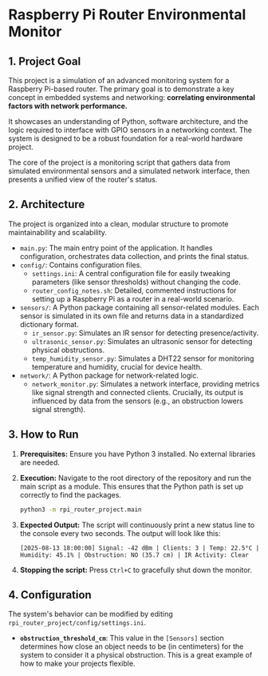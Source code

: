 # Raspberry Pi Router Environmental Monitor

## 1. Project Goal

This project is a simulation of an advanced monitoring system for a Raspberry Pi-based router. The primary goal is to demonstrate a key concept in embedded systems and networking: **correlating environmental factors with network performance.**

It showcases an understanding of Python, software architecture, and the logic required to interface with GPIO sensors in a networking context. The system is designed to be a robust foundation for a real-world hardware project.

The core of the project is a monitoring script that gathers data from simulated environmental sensors and a simulated network interface, then presents a unified view of the router's status.

## 2. Architecture

The project is organized into a clean, modular structure to promote maintainability and scalability.

-   `main.py`: The main entry point of the application. It handles configuration, orchestrates data collection, and prints the final status.
-   `config/`: Contains configuration files.
    -   `settings.ini`: A central configuration file for easily tweaking parameters (like sensor thresholds) without changing the code.
    -   `router_config_notes.sh`: Detailed, commented instructions for setting up a Raspberry Pi as a router in a real-world scenario.
-   `sensors/`: A Python package containing all sensor-related modules. Each sensor is simulated in its own file and returns data in a standardized dictionary format.
    -   `ir_sensor.py`: Simulates an IR sensor for detecting presence/activity.
    -   `ultrasonic_sensor.py`: Simulates an ultrasonic sensor for detecting physical obstructions.
    -   `temp_humidity_sensor.py`: Simulates a DHT22 sensor for monitoring temperature and humidity, crucial for device health.
-   `network/`: A Python package for network-related logic.
    -   `network_monitor.py`: Simulates a network interface, providing metrics like signal strength and connected clients. Crucially, its output is influenced by data from the sensors (e.g., an obstruction lowers signal strength).

## 3. How to Run

1.  **Prerequisites:** Ensure you have Python 3 installed. No external libraries are needed.
2.  **Execution:** Navigate to the root directory of the repository and run the main script as a module. This ensures that the Python path is set up correctly to find the packages.

    ```bash
    python3 -m rpi_router_project.main
    ```

3.  **Expected Output:** The script will continuously print a new status line to the console every two seconds. The output will look like this:

    ```
    [2025-08-13 18:00:00] Signal: -42 dBm | Clients: 3 | Temp: 22.5°C | Humidity: 45.1% | Obstruction: NO (35.7 cm) | IR Activity: Clear
    ```

4.  **Stopping the script:** Press `Ctrl+C` to gracefully shut down the monitor.

## 4. Configuration

The system's behavior can be modified by editing `rpi_router_project/config/settings.ini`.

-   **`obstruction_threshold_cm`**: This value in the `[Sensors]` section determines how close an object needs to be (in centimeters) for the system to consider it a physical obstruction. This is a great example of how to make your projects flexible.

